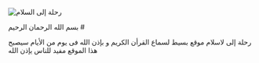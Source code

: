 ![رحلة إلى السلام](https://github.com/wael-abd-ALWHAB/rehla_ela_alslam/assets/139469407/ce073d89-f916-40e3-b5ac-a91551ca0ec4)


بسم الله الرحمان الرحيم #



رحلة إلى لاسلام موقع بسيط لسماع القرأن الكريم و بإذن الله فى يوم من الأيام سيصبح هذا الموقع مفيد للناس يإذن الله

